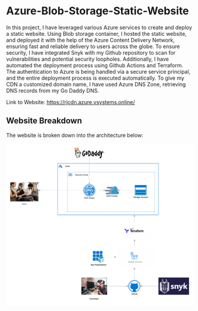 # Azure-Blob-Storage-Static-Website
In this project, I have leveraged various Azure services to create and deploy a static website. Using Blob storage container, I hosted the static website, and deployed it with the help of the Azure Content Delivery Network, ensuring fast and reliable delivery to users across the globe. To ensure security, I have integrated Snyk with my Github repository to scan for vulnerabilities and potential security loopholes. Additionally, I have automated the deployment process using Github Actions and Terraform. The authentication to Azure is being handled via a secure service principal, and the entire deployment process is executed automatically. To give my CDN a customized domain name, I have used Azure DNS Zone, retrieving DNS records from my Go Daddy DNS.

Link to Website: https://rjcdn.azure.vsystems.online/


## Website Breakdown

The website is broken down into the architecture below:

![storage-website](https://github.com/rjones18/Images/blob/main/Azure%20CDN%20Static%20Site.png)


